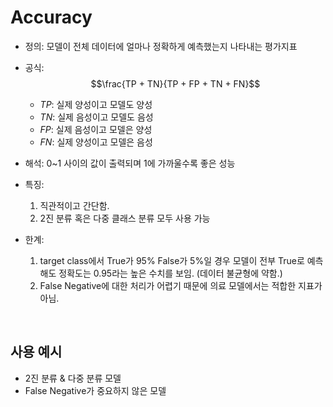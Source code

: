 # Accuracy

* 정의: 모델이 전체 데이터에 얼마나 정확하게 예측했는지 나타내는 평가지표
* 공식: $$\frac{TP + TN}{TP + FP + TN + FN}$$
    * $TP$: 실제 양성이고 모델도 양성
    * $TN$: 실제 음성이고 모델도 음성
    * $FP$: 실제 음성이고 모델은 양성
    * $FN$: 실제 양성이고 모델은 음성
* 해석: 0~1 사이의 값이 출력되며 1에 가까울수록 좋은 성능
* 특징:
  1. 직관적이고 간단함.
  2. 2진 분류 혹은 다중 클래스 분류 모두 사용 가능

* 한계:
  1. target class에서 True가 95% False가 5%일 경우 모델이 전부 True로 예측해도 정확도는 0.95라는 높은 수치를 보임. (데이터 불균형에 약함.)
  2. False Negative에 대한 처리가 어렵기 때문에 의료 모델에서는 적합한 지표가 아님.



<br>

## 사용 예시
* 2진 분류 & 다중 분류 모델
* False Negative가 중요하지 않은 모델

